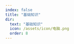 ```yaml
---
index: false
title: "基础知识"
dir:
  text: "基础知识"
  icon: /assets/icon/电脑.png
  order: 8
---
```


<Catalog/>